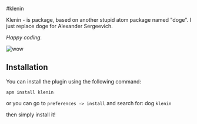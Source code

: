 #klenin

Klenin - is package, based on another stupid atom package named "doge". I just replace doge for Alexander Sergeevich.

_Happy coding._

![wow](https://raw.githubusercontent.com/tylerl0706/Doge-Atom-Package/master/assets/screen_shot.png)

## Installation

You can install the plugin using the following command:

`apm install klenin`

or you can go to `preferences -> install` and search for:
dog
`klenin`

then simply install it!
